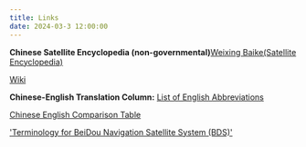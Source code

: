 ```yaml
---
title: Links
date: 2024-03-3 12:00:00
---
```


**Chinese Satellite Encyclopedia (non-governmental)**[Weixing Baike(Satellite Encyclopedia)](https://sat.huijiwiki.com/wiki/)

[Wiki](https://en.wikipedia.org/wiki/)

**Chinese-English Translation Column:**
[List of English Abbreviations](https://sat.huijiwiki.com/wiki/%E7%BC%A9%E7%95%A5%E8%AF%8D%E8%A1%A8)

[Chinese English Comparison Table](https://sat.huijiwiki.com/wiki/Project:%E4%B8%AD%E8%8B%B1%E6%96%87%E5%AF%B9%E7%85%A7%E8%A1%A8)

['Terminology for BeiDou Navigation Satellite System (BDS)'](https://github.com/Intellink-DUT/BDS)
